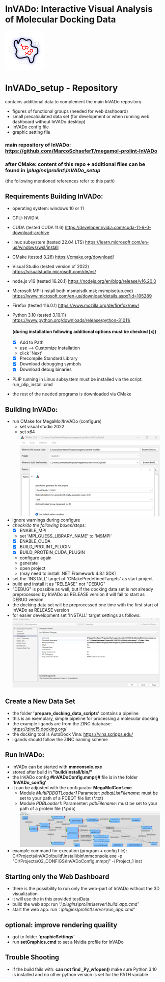 # InVADo: Interactive Visual Analysis of Molecular Docking Data

![](InVADo.png)

# InVADo_setup - Repository

contains additional data to complement the main InVADo repository

- figures of functional groups (needed for web dashboard)
- small precalculated data set (for development or when running web dashboard without InVADo desktop)
- InVADo config file
- graphic setting file
<!-- - the **Checkmol/Matchmol** program for determining functional groups (GNU General Public License)
- **geckodriver** for controling the web-dashboard (Mozilla Public License)
- **nvidiaProfileInspector** used for optional setting of better graphics (MIT license)-->

### main repository of InVADo: https://github.com/MarcoSchaeferT/megamol-prolint-InVADo

### after CMake: content of this repo + additional files can be found in _\plugins\prolint\InVADo_setup_

(the following mentioned references refer to this path)

## Requirements Building InVADo:

- operating system: windows 10 or 11
- GPU: NVIDIA
- CUDA (tested CUDA 11.6) https://developer.nvidia.com/cuda-11-6-0-download-archive
- linux subsystem (tested 22.04 LTS) https://learn.microsoft.com/en-us/windows/wsl/install
- CMake (tested 3.26) https://cmake.org/download/
- Visual Studio (tested version of 2022) https://visualstudio.microsoft.com/de/vs/
- node.js v16 (tested 16.20.1) https://nodejs.org/en/blog/release/v16.20.0
- Microsoft MPI (install both msmpisdk.msi; msmpisetup.exe) https://www.microsoft.com/en-us/download/details.aspx?id=105289
- Firefox (tested 116.0.1) https://www.mozilla.org/de/firefox/new/
- Python 3.10 (tested 3.10.11) https://www.python.org/downloads/release/python-31011/

  #### (during installation following additional options must be checked [x])

  - [x] Add to Path
  - use --> Customize Installation
  - click 'Next'
  - [x] Precompile Standard Library
  - [x] Download debugging symbols
  - [x] Download debug binaries

- PLIP running in Linux subsystem must be installed via the script: run_plip_install.cmd
- the rest of the needed programs is downloaded via CMake

## Building InVADo:

- run CMake for MegaMol/InVADo (configure)
  - set visual studio 2022
  - set x64
    ![](CMake.png)
- ignore warnings during configure
- _check/do the following boxes/steps:_
  - [x] ENABLE_MPI
  - set 'MPI_GUESS_LIBRARY_NAME' to 'MSMPI'
  - [x] ENABLE_CUDA
  - [x] BUILD_PROLINT_PLUGIN
  - [x] BUILD_PROTEIN_CUDA_PLUGIN
  - configure again
  - generate
  - open project
  - (may need to install .NET Framework 4.8.1 SDK)
- set the 'INSTALL' target of 'CMakePredefinedTargets' as start project
- build and install it as "RELEASE" not "DEBUG"
- "DEBUG" is possible as well, but if the docking data set is not already preprocessed by InVADo as RELEASE version it will fail to start as DEBUG version
- the docking data set will be preprocessed one time with the first start of InVADo as RELEASE version
- for easier development set 'INSTALL' target settings as follows:
  ![](visual_studio_config.png)

## Create a New Data Set

- the folder **'prepare_docking_data_scripts'** contains a pipeline
- this is an exemplary, simple pipeline for processing a molecular docking
- the example ligands are from the ZINC database: https://zinc15.docking.org/
- the docking tool is AutoDock Vina: https://vina.scripps.edu/
- ligands should follow the ZINC naming scheme

## Run InVADo:

- InVADo can be started with **mmconsole.exe**
- stored after build in **"build/install/bin/"**
- the InVADo config **#InVADoConfig.mmprj#** file is in the folder **'InVADo_config'**
- it can be adjusted with the configurator **MegaMolConf.exe**
  - Module _MultiPDBQTLoader1_ Parameter: _pdbqtListFilename_: must be set to your path of a PDBQT file list (\*.txt)
  - Module _PDBLoader1_: Paramenter: _pdbFilename_: must be set to your path of a protein file (\*.pdb)
    ![](config.png)
- example command for execution (program + config file): C:\Projects\InVADo\build\install\bin\mmconsole.exe -p "C:\Projects\02_CONFIGS\InVADoConfig.mmprj" -i Project_1 inst

## Starting only the Web Dashboard

- there is the possibility to run only the web-part of InVADo without the 3D visualization
- it will use the in this provided testData
- build the web app: run _'.\plugins\prolint\server\build_app.cmd'_
- start the web app: run _'.\plugins\prolint\server\run_app.cmd'_

## optional: improve rendering quaility

- got to folder **'graphicSettings'**
- run **setGraphics.cmd** to set a Nvidia profile for InVADo

## Trouble Shooting

- if the build fails with: **can not find \_Py_wfopen()** make sure Python 3.10 is installed and no other python version is set for the PATH variable

